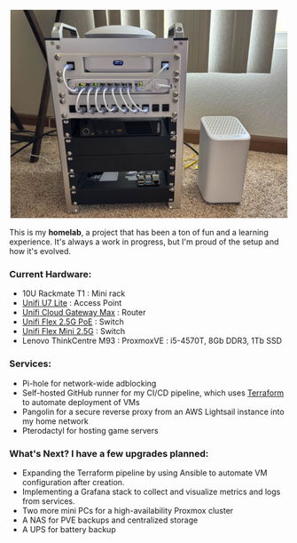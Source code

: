 <p align="center"><img src="images/guichard-mini-rack.jpg" height="auto" width="500"></p>

This is my **homelab**, a project that has been a ton of fun and a learning experience. It's always a work in progress, but I'm proud of the setup and how it's evolved.


### Current Hardware:
* 10U Rackmate T1 : Mini rack
* [Unifi U7 Lite](https://techspecs.ui.com/unifi/wifi/u7-lite) : Access Point
* [Unifi Cloud Gateway Max](https://techspecs.ui.com/unifi/cloud-gateways/ucg-max?subcategory=all-cloud-gateways) : Router
* [Unifi Flex 2.5G PoE](https://techspecs.ui.com/unifi/switching/usw-flex-2-5g-8-poe?subcategory=all-switching) : Switch
* [Unifi Flex Mini 2.5G](https://techspecs.ui.com/unifi/switching/usw-flex-2-5g-5?subcategory=all-switching) : Switch
* Lenovo ThinkCentre M93 : ProxmoxVE : i5-4570T, 8Gb DDR3, 1Tb SSD

### Services:
* Pi-hole for network-wide adblocking
* Self-hosted GitHub runner for my CI/CD pipeline, which uses [Terraform](terraform/) to automate deployment of VMs
* Pangolin for a secure reverse proxy from an AWS Lightsail instance into my home network
* Pterodactyl for hosting game servers

### What's Next? I have a few upgrades planned:
* Expanding the Terraform pipeline by using Ansible to automate VM configuration after creation.
* Implementing a Grafana stack to collect and visualize metrics and logs from services.
* Two more mini PCs for a high-availability Proxmox cluster
* A NAS for PVE backups and centralized storage
* A UPS for battery backup